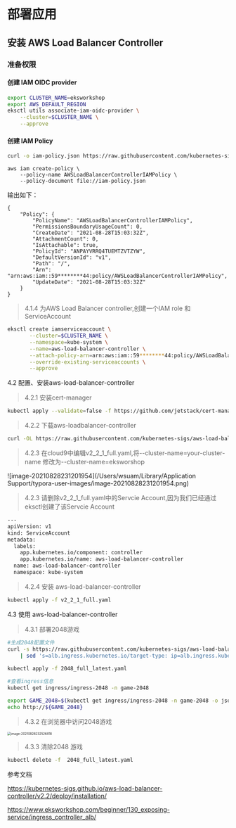 # 部署应用

## 安装 AWS Load Balancer Controller

### 准备权限

#### 创建 IAM OIDC provider

```bash
export CLUSTER_NAME=eksworkshop
export AWS_DEFAULT_REGION
eksctl utils associate-iam-oidc-provider \
    --cluster=$CLUSTER_NAME \
    --approve
```

#### 创建 IAM Policy


```bash
curl -o iam-policy.json https://raw.githubusercontent.com/kubernetes-sigs/aws-load-balancer-controller/v2.2.1/docs/install/iam_policy.json
```

```
aws iam create-policy \
    --policy-name AWSLoadBalancerControllerIAMPolicy \
    --policy-document file://iam-policy.json
```
    
输出如下：
```
{
    "Policy": {
        "PolicyName": "AWSLoadBalancerControllerIAMPolicy", 
        "PermissionsBoundaryUsageCount": 0, 
        "CreateDate": "2021-08-28T15:03:32Z", 
        "AttachmentCount": 0, 
        "IsAttachable": true, 
        "PolicyId": "ANPAYVRRQ4TUEMTZVTZYW", 
        "DefaultVersionId": "v1", 
        "Path": "/", 
        "Arn": "arn:aws:iam::59********44:policy/AWSLoadBalancerControllerIAMPolicy", 
        "UpdateDate": "2021-08-28T15:03:32Z"
    }
}
```

> 4.1.4 为AWS Load Balancer controller,创建一个IAM role 和 ServiceAccount 

```bash
eksctl create iamserviceaccount \
       --cluster=$CLUSTER_NAME \
       --namespace=kube-system \
       --name=aws-load-balancer-controller \
       --attach-policy-arn=arn:aws:iam::59********44:policy/AWSLoadBalancerControllerIAMPolicy \
       --override-existing-serviceaccounts \
       --approve
```



4.2 配置、安装aws-load-balancer-controller

> 4.2.1 安装cert-manager

```bash
kubectl apply --validate=false -f https://github.com/jetstack/cert-manager/releases/download/v1.0.2/cert-manager.yaml
```

> 4.2.2 下载aws-loadbalancer-controller

```bash
curl -OL https://raw.githubusercontent.com/kubernetes-sigs/aws-load-balancer-controller/v2.2.1/docs/install/v2_2_1_full.yaml

```

> 4.2.3 在cloud9中编辑v2_2_1_full.yaml,将--cluster-name=your-cluster-name 修改为--cluster-name=eksworshop

![image-20210828231201954](/Users/wsuam/Library/Application Support/typora-user-images/image-20210828231201954.png)

> 4.2.3 请删除v2_2_1_full.yaml中的Servcie Account,因为我们已经通过eksctl创建了该Servcie Account

```bash
---
apiVersion: v1
kind: ServiceAccount
metadata:
  labels:
    app.kubernetes.io/component: controller
    app.kubernetes.io/name: aws-load-balancer-controller
  name: aws-load-balancer-controller
  namespace: kube-system
```

> 4.2.4 安装 aws-load-balancer-controller

```bash
kubectl apply -f v2_2_1_full.yaml
```



4.3 使用 aws-load-balancer-controller

> 4.3.1 部署2048游戏

```bash
#生成2048配置文件
curl -s https://raw.githubusercontent.com/kubernetes-sigs/aws-load-balancer-controller/main/docs/examples/2048/2048_full_latest.yaml \
    | sed 's=alb.ingress.kubernetes.io/target-type: ip=alb.ingress.kubernetes.io/target-type: instance=g' > 2048_full_latest.yaml
    
kubectl apply -f 2048_full_latest.yaml

#查看ingress信息
kubectl get ingress/ingress-2048 -n game-2048

export GAME_2048=$(kubectl get ingress/ingress-2048 -n game-2048 -o jsonpath='{.status.loadBalancer.ingress[0].hostname}')
echo http://${GAME_2048}


```



> 4.3.2 在浏览器中访问2048游戏

<img src="/Users/wsuam/Library/Application Support/typora-user-images/image-20210828232526818.png" alt="image-20210828232526818" style="zoom:50%;" />

> 4.3.3 清除2048 游戏

```bash
kubectl delete -f  2048_full_latest.yaml
```



参考文档 

https://kubernetes-sigs.github.io/aws-load-balancer-controller/v2.2/deploy/installation/

https://www.eksworkshop.com/beginner/130_exposing-service/ingress_controller_alb/
